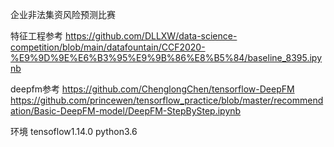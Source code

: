 企业非法集资风险预测比赛

特征工程参考
https://github.com/DLLXW/data-science-competition/blob/main/datafountain/CCF2020-%E9%9D%9E%E6%B3%95%E9%9B%86%E8%B5%84/baseline_8395.ipynb

deepfm参考
https://github.com/ChenglongChen/tensorflow-DeepFM
https://github.com/princewen/tensorflow_practice/blob/master/recommendation/Basic-DeepFM-model/DeepFM-StepByStep.ipynb

环境
tensoflow1.14.0
python3.6
